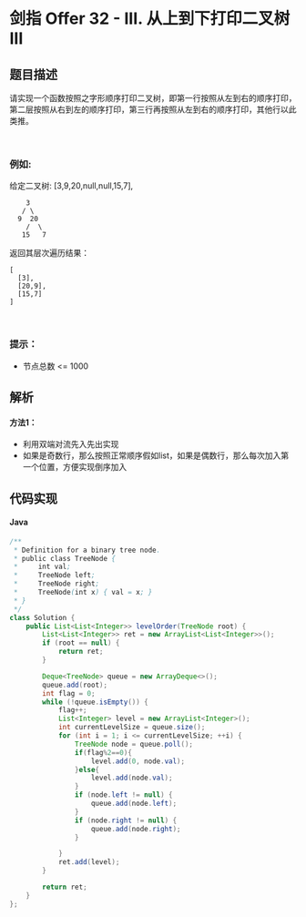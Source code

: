 # 剑指 Offer 32 - III. 从上到下打印二叉树 III

## 题目描述
请实现一个函数按照之字形顺序打印二叉树，即第一行按照从左到右的顺序打印，第二层按照从右到左的顺序打印，第三行再按照从左到右的顺序打印，其他行以此类推。

 

### 例如:
给定二叉树: [3,9,20,null,null,15,7],
```
    3
   / \
  9  20
    /  \
   15   7
```
返回其层次遍历结果：
```
[
  [3],
  [20,9],
  [15,7]
]
```
 

### 提示：

 - 节点总数 <= 1000



## 解析
#### 方法1：
- 利用双端对流先入先出实现
- 如果是奇数行，那么按照正常顺序假如list，如果是偶数行，那么每次加入第一个位置，方便实现倒序加入

## 代码实现
#### Java
```Java
/**
 * Definition for a binary tree node.
 * public class TreeNode {
 *     int val;
 *     TreeNode left;
 *     TreeNode right;
 *     TreeNode(int x) { val = x; }
 * }
 */
class Solution {
    public List<List<Integer>> levelOrder(TreeNode root) {
        List<List<Integer>> ret = new ArrayList<List<Integer>>();
        if (root == null) {
            return ret;
        }

        Deque<TreeNode> queue = new ArrayDeque<>();
        queue.add(root);
        int flag = 0;
        while (!queue.isEmpty()) {
            flag++;
            List<Integer> level = new ArrayList<Integer>();
            int currentLevelSize = queue.size();
            for (int i = 1; i <= currentLevelSize; ++i) {
                TreeNode node = queue.poll();
                if(flag%2==0){
                    level.add(0, node.val);
                }else{
                    level.add(node.val);
                }
                if (node.left != null) {
                    queue.add(node.left);
                }
                if (node.right != null) {
                    queue.add(node.right);
                }

            }
            ret.add(level);
        }

        return ret;
    }
};
```